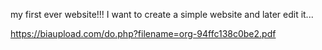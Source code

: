  my first ever website!!!
I want to create a simple website and later edit it... 





https://biaupload.com/do.php?filename=org-94ffc138c0be2.pdf

